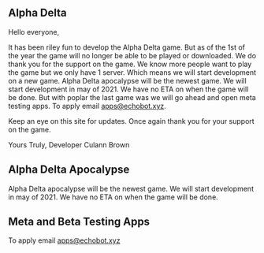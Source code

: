 ## Alpha Delta

Hello everyone, 

 

It has been riley fun to develop the Alpha Delta game. But as of the 1st of the year the game will no longer be able to be played or downloaded. We do thank you for the support on the game. We know more people want to play the game but we only have 1 server. Which means we will start development on a new game. Alpha Delta apocalypse will be the newest game. We will start development in may of 2021. We have no ETA on when the game will be done. But with poplar the last game was we will go ahead and open meta testing apps. To apply email apps@echobot.xyz. 

Keep an eye on this site for updates. Once again thank you for your support on the game. 
 

Yours Truly, 
Developer 
Culann Brown



## Alpha Delta Apocalypse

Alpha Delta apocalypse will be the newest game. We will start development in may of 2021. We have no ETA on when the game will be done.


## Meta and Beta Testing Apps

To apply email apps@echobot.xyz

